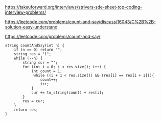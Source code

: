https://takeuforward.org/interviews/strivers-sde-sheet-top-coding-interview-problems/

https://leetcode.com/problems/count-and-say/discuss/16043/C%2B%2B-solution-easy-understand

https://leetcode.com/problems/count-and-say/


```
string countAndSay(int n) {
    if (n == 0) return "";
    string res = "1";
    while (--n) {
        string cur = "";
        for (int i = 0; i < res.size(); i++) {
            int count = 1;
             while ((i + 1 < res.size()) && (res[i] == res[i + 1])){
                count++;    
                i++;
            }
            cur += to_string(count) + res[i];
        }
        res = cur;
    }
    return res;
}
```
